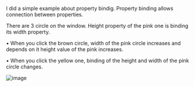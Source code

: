 I did a simple example about property bindig. Property binding allows connection between properties. 

There are 3 circle on the window. Height property of the pink one is binding its width property. 

•	When you click the brown circle, width of the pink circle increases and depends on it height value of the pink increases. 

•	When you click the yellow one, binding of the height and width of the pink circle changes. 


![image](https://github.com/user-attachments/assets/7dc16f20-1fed-4ec6-a3cd-4208aee95cf9)
